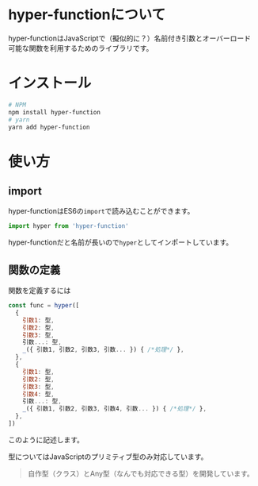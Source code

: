 # hyper-functionについて
hyper-functionはJavaScriptで（擬似的に？）名前付き引数とオーバーロード可能な関数を利用するためのライブラリです。

# インストール
```bash
# NPM
npm install hyper-function
# yarn
yarn add hyper-function
```

# 使い方
## import
hyper-functionはES6の`import`で読み込むことができます。

```js
import hyper from 'hyper-function'
```

hyper-functionだと名前が長いので`hyper`としてインポートしています。

## 関数の定義
関数を定義するには

```js
const func = hyper([
  {
    引数1: 型,
    引数2: 型,
    引数3: 型,
    引数...: 型,
    _({ 引数1, 引数2, 引数3, 引数... }) { /*処理*/ },
  },
  {
    引数1: 型,
    引数2: 型,
    引数3: 型,
    引数4: 型,
    引数...: 型,
    _({ 引数1, 引数2, 引数3, 引数4, 引数... }) { /*処理*/ },
  },
])
```

このように記述します。

型についてはJavaScriptのプリミティブ型のみ対応しています。

> 自作型（クラス）とAny型（なんでも対応できる型）を開発しています。
